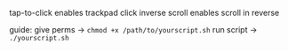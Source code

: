 tap-to-click enables trackpad click 
inverse scroll enables scroll in reverse

guide:
give perms ->  `chmod +x /path/to/yourscript.sh`
run script -> `./yourscript.sh`
